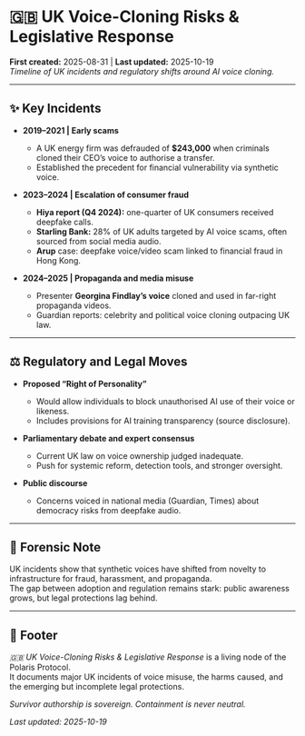 # 🇬🇧 UK Voice-Cloning Risks & Legislative Response  
**First created:** 2025-08-31 | **Last updated:** 2025-10-19  
*Timeline of UK incidents and regulatory shifts around AI voice cloning.*  

---

## ✨ Key Incidents  

- **2019–2021 | Early scams**  
  - A UK energy firm was defrauded of **$243,000** when criminals cloned their CEO’s voice to authorise a transfer.  
  - Established the precedent for financial vulnerability via synthetic voice.  

- **2023–2024 | Escalation of consumer fraud**  
  - **Hiya report (Q4 2024):** one-quarter of UK consumers received deepfake calls.  
  - **Starling Bank:** 28% of UK adults targeted by AI voice scams, often sourced from social media audio.  
  - **Arup** case: deepfake voice/video scam linked to financial fraud in Hong Kong.  

- **2024–2025 | Propaganda and media misuse**  
  - Presenter **Georgina Findlay’s voice** cloned and used in far-right propaganda videos.  
  - Guardian reports: celebrity and political voice cloning outpacing UK law.  

---

## ⚖ Regulatory and Legal Moves  

- **Proposed “Right of Personality”**  
  - Would allow individuals to block unauthorised AI use of their voice or likeness.  
  - Includes provisions for AI training transparency (source disclosure).  

- **Parliamentary debate and expert consensus**  
  - Current UK law on voice ownership judged inadequate.  
  - Push for systemic reform, detection tools, and stronger oversight.  

- **Public discourse**  
  - Concerns voiced in national media (Guardian, Times) about democracy risks from deepfake audio.  

---

## 🔬 Forensic Note  

UK incidents show that synthetic voices have shifted from novelty to infrastructure for fraud, harassment, and propaganda.  
The gap between adoption and regulation remains stark: public awareness grows, but legal protections lag behind.  

---

## 🏮 Footer  

*🇬🇧 UK Voice-Cloning Risks & Legislative Response* is a living node of the Polaris Protocol.  
It documents major UK incidents of voice misuse, the harms caused, and the emerging but incomplete legal protections. 

*Survivor authorship is sovereign. Containment is never neutral.*  

_Last updated: 2025-10-19_  
